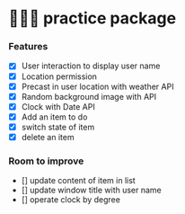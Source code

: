 # 🎁🎁🎁 practice package

### Features

- [x] User interaction to display user name
- [x] Location permission
- [x] Precast in user location with weather API
- [x] Random background image with API
- [x] Clock with Date API
- [x] Add an item to do
- [x] switch state of item
- [x] delete an item

### Room to improve

- [] update content of item in list
- [] update window title with user name
- [] operate clock by degree
